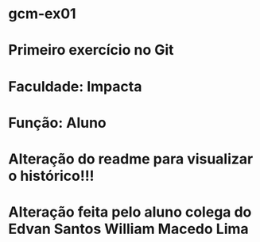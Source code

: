 # gcm-ex01
# Primeiro exercício no Git
# Faculdade: Impacta
# Função: Aluno
# Alteração do readme para visualizar o histórico!!!

# Alteração feita pelo aluno colega do Edvan Santos William Macedo Lima
